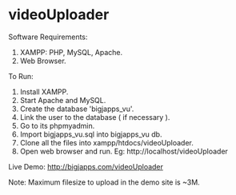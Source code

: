 # videoUploader
Software Requirements:
  1. XAMPP: PHP, MySQL, Apache.
  2. Web Browser.

To Run:
  1. Install XAMPP.
  2. Start Apache and MySQL.
  3. Create the database 'bigjapps_vu'.
  4. Link the user to the database ( if necessary ).
  5. Go to its phpmyadmin.
  6. Import bigjapps_vu.sql into bigjapps_vu db.
  7. Clone all the files into xampp/htdocs/videoUploader.
  8. Open web browser and run. Eg: http://localhost/videoUploader
  
Live Demo:
  http://bigjapps.com/videoUploader
  
  Note: Maximum filesize to upload in the demo site is ~3M.
